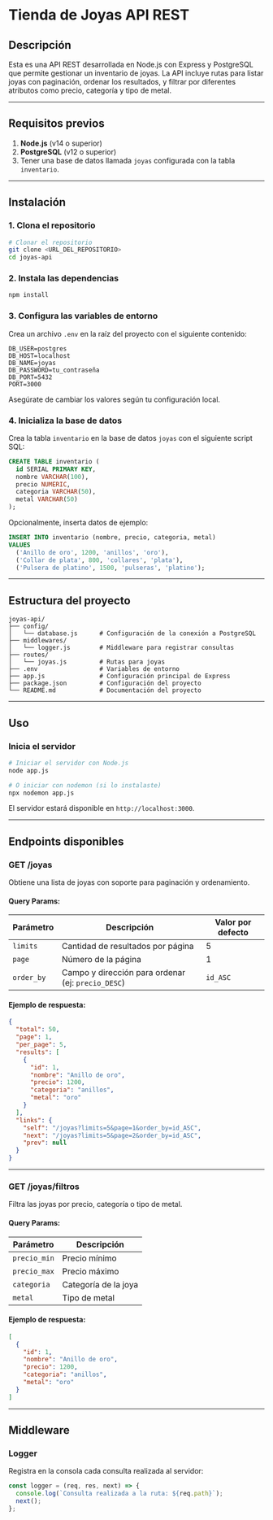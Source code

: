 # Tienda de Joyas API REST

## Descripción
Esta es una API REST desarrollada en Node.js con Express y PostgreSQL que permite gestionar un inventario de joyas. La API incluye rutas para listar joyas con paginación, ordenar los resultados, y filtrar por diferentes atributos como precio, categoría y tipo de metal.

---

## Requisitos previos

1. **Node.js** (v14 o superior)
2. **PostgreSQL** (v12 o superior)
3. Tener una base de datos llamada `joyas` configurada con la tabla `inventario`.

---

## Instalación

### 1. Clona el repositorio
```bash
# Clonar el repositorio
git clone <URL_DEL_REPOSITORIO>
cd joyas-api
```

### 2. Instala las dependencias
```bash
npm install
```

### 3. Configura las variables de entorno
Crea un archivo `.env` en la raíz del proyecto con el siguiente contenido:
```env
DB_USER=postgres
DB_HOST=localhost
DB_NAME=joyas
DB_PASSWORD=tu_contraseña
DB_PORT=5432
PORT=3000
```
Asegúrate de cambiar los valores según tu configuración local.

### 4. Inicializa la base de datos
Crea la tabla `inventario` en la base de datos `joyas` con el siguiente script SQL:
```sql
CREATE TABLE inventario (
  id SERIAL PRIMARY KEY,
  nombre VARCHAR(100),
  precio NUMERIC,
  categoria VARCHAR(50),
  metal VARCHAR(50)
);
```

Opcionalmente, inserta datos de ejemplo:
```sql
INSERT INTO inventario (nombre, precio, categoria, metal)
VALUES
  ('Anillo de oro', 1200, 'anillos', 'oro'),
  ('Collar de plata', 800, 'collares', 'plata'),
  ('Pulsera de platino', 1500, 'pulseras', 'platino');
```

---

## Estructura del proyecto
```
joyas-api/
├── config/
│   └── database.js      # Configuración de la conexión a PostgreSQL
├── middlewares/
│   └── logger.js        # Middleware para registrar consultas
├── routes/
│   └── joyas.js         # Rutas para joyas
├── .env                 # Variables de entorno
├── app.js               # Configuración principal de Express
├── package.json         # Configuración del proyecto
└── README.md            # Documentación del proyecto
```

---

## Uso

### Inicia el servidor
```bash
# Iniciar el servidor con Node.js
node app.js

# O iniciar con nodemon (si lo instalaste)
npx nodemon app.js
```

El servidor estará disponible en `http://localhost:3000`.

---

## Endpoints disponibles

### **GET /joyas**
Obtiene una lista de joyas con soporte para paginación y ordenamiento.

#### Query Params:
| Parámetro  | Descripción                             | Valor por defecto |
|-------------|-----------------------------------------|-------------------|
| `limits`    | Cantidad de resultados por página        | 5                 |
| `page`      | Número de la página                    | 1                 |
| `order_by`  | Campo y dirección para ordenar (ej: `precio_DESC`) | `id_ASC`           |

#### Ejemplo de respuesta:
```json
{
  "total": 50,
  "page": 1,
  "per_page": 5,
  "results": [
    {
      "id": 1,
      "nombre": "Anillo de oro",
      "precio": 1200,
      "categoria": "anillos",
      "metal": "oro"
    }
  ],
  "links": {
    "self": "/joyas?limits=5&page=1&order_by=id_ASC",
    "next": "/joyas?limits=5&page=2&order_by=id_ASC",
    "prev": null
  }
}
```

---

### **GET /joyas/filtros**
Filtra las joyas por precio, categoría o tipo de metal.

#### Query Params:
| Parámetro     | Descripción                      |
|----------------|----------------------------------|
| `precio_min`   | Precio mínimo                   |
| `precio_max`   | Precio máximo                   |
| `categoria`    | Categoría de la joya            |
| `metal`        | Tipo de metal                   |

#### Ejemplo de respuesta:
```json
[
  {
    "id": 1,
    "nombre": "Anillo de oro",
    "precio": 1200,
    "categoria": "anillos",
    "metal": "oro"
  }
]
```

---

## Middleware

### **Logger**
Registra en la consola cada consulta realizada al servidor:
```javascript
const logger = (req, res, next) => {
  console.log(`Consulta realizada a la ruta: ${req.path}`);
  next();
};
```
